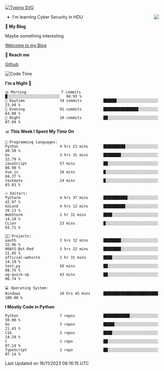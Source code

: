 [![Typing SVG](https://readme-typing-svg.herokuapp.com?font=Fira+Code&pause=1000&random=false&width=450&height=60&lines=Hello+%F0%9F%91%8B%F0%9F%8F%BB;I'm+JBNRZ)](https://git.io/typing-svg)

<a href="#">
  <img align="right" src="https://github-readme-stats.vercel.app/api?username=JBNRZ&show_icons=true&bg_color=15,f2f7fd,E0EAFC" />
</a>

- I'm learning Cyber Security in HDU

 **🌱 My Blog**

Maybe something interesting

[Welcome to my Blog](https://jbnrz.com.cn/)

 **💬 Reach me** 

[Github](https://github.com/JBNRZ)


<!--START_SECTION:waka-->
![Code Time](http://img.shields.io/badge/Code%20Time-92%20hrs%2037%20mins-blue)

**I'm a Night 🦉** 

```text
🌞 Morning                7 commits           █░░░░░░░░░░░░░░░░░░░░░░░░   04.93 % 
🌆 Daytime                34 commits          ██████░░░░░░░░░░░░░░░░░░░   23.94 % 
🌃 Evening                91 commits          ████████████████░░░░░░░░░   64.08 % 
🌙 Night                  10 commits          ██░░░░░░░░░░░░░░░░░░░░░░░   07.04 % 
```


📊 **This Week I Spent My Time On** 

```text
💬 Programming Languages: 
Python                   4 hrs 21 mins       ██████████░░░░░░░░░░░░░░░   40.58 % 
Go                       3 hrs 31 mins       ████████░░░░░░░░░░░░░░░░░   32.79 % 
JavaScript               57 mins             ██░░░░░░░░░░░░░░░░░░░░░░░   08.90 % 
Vue.js                   28 mins             █░░░░░░░░░░░░░░░░░░░░░░░░   04.37 % 
textmate                 24 mins             █░░░░░░░░░░░░░░░░░░░░░░░░   03.83 % 

🔥 Editors: 
PyCharm                  4 hrs 37 mins       ███████████░░░░░░░░░░░░░░   42.97 % 
GoLand                   4 hrs 12 mins       ██████████░░░░░░░░░░░░░░░   39.13 % 
WebStorm                 1 hr 31 mins        ████░░░░░░░░░░░░░░░░░░░░░   14.19 % 
CLion                    23 mins             █░░░░░░░░░░░░░░░░░░░░░░░░   03.71 % 

🐱‍💻 Projects: 
oauth                    3 hrs 32 mins       ████████░░░░░░░░░░░░░░░░░   32.96 % 
0RAYS-Bot-Red            3 hrs 22 mins       ████████░░░░░░░░░░░░░░░░░   31.45 % 
official-website         1 hr 31 mins        ████░░░░░░░░░░░░░░░░░░░░░   14.19 % 
test.py                  56 mins             ██░░░░░░░░░░░░░░░░░░░░░░░   08.75 % 
wg-quick-op              43 mins             ██░░░░░░░░░░░░░░░░░░░░░░░   06.74 % 

💻 Operating System: 
Windows                  10 hrs 45 mins      █████████████████████████   100.00 % 
```

**I Mostly Code in Python** 

```text
Python                   7 repos             ████████████░░░░░░░░░░░░░   50.00 % 
Go                       3 repos             █████░░░░░░░░░░░░░░░░░░░░   21.43 % 
CSS                      2 repos             ████░░░░░░░░░░░░░░░░░░░░░   14.29 % 
C                        1 repo              ██░░░░░░░░░░░░░░░░░░░░░░░   07.14 % 
TypeScript               1 repo              ██░░░░░░░░░░░░░░░░░░░░░░░   07.14 % 
```




 Last Updated on 16/11/2023 06:16:15 UTC
<!--END_SECTION:waka-->
